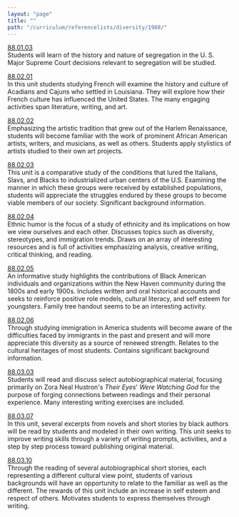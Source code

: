```yaml
---
layout: "page"
title: ""
path: "/curriculum/referencelists/diversity/1988/"
---
```

<main><a href="/curriculum/guides/1988/1/88.01.03.x.html">88.01.03</a> <br/> Students will learn of the history and nature of segregation in the U. S. <br/> Major Supreme Court decisions relevant to segregation will be studied. <p> <a href="/curriculum/guides/1988/2/88.02.01.x.html">88.02.01</a> <br/> In this unit students studying French will examine the history and culture of Acadians and Cajuns who settled in Louisiana. They will explore how their French culture has influenced the United States. The many engaging activities span literature, writing, and art. </p><p> <a href="/curriculum/guides/1988/2/88.02.02.x.html">88.02.02</a> <br/> Emphasizing the artistic tradition that grew out of the Harlem Renaissance, students will become familiar with the work of prominent African American artists, writers, and musicians, as well as others. Students apply stylistics of artists studied to their own art projects. </p><p> <a href="/curriculum/guides/1988/2/88.02.03.x.html">88.02.03</a> <br/> This unit is a comparative study of the conditions that lured the Italians, Slavs, and Blacks to industrialized urban centers of the U.S. Examining the manner in which these groups were received by established populations, students will appreciate the struggles endured by these groups to become viable members of our society. Significant background information. </p><p> <a href="/curriculum/guides/1988/2/88.02.04.x.html">88.02.04</a> <br/> Ethnic humor is the focus of a study of ethnicity and its implications on how we view ourselves and each other. Discusses topics such as diversity, stereotypes, and immigration trends. Draws on an array of interesting resources and is full of activities emphasizing analysis, creative writing, critical thinking, and reading. </p><p> <a href="/curriculum/guides/1988/2/88.02.05.x.html">88.02.05</a> <br/> An informative study highlights the contributions of Black American individuals and organizations within the New Haven community during the 1800s and early 1900s. Includes written and oral historical accounts and seeks to reinforce positive role models, cultural literacy, and self esteem for youngsters. Family tree handout seems to be an interesting activity. </p><p> <a href="/curriculum/guides/1988/2/88.02.06.x.html">88.02.06</a> <br/> Through studying immigration in America students will become aware of the difficulties faced by immigrants in the past and present and will more appreciate this diversity as a source of renewed strength. Relates to the cultural heritages of most students. Contains significant background information. </p><p> <a href="/curriculum/guides/1988/3/88.03.03.x.html">88.03.03</a> <br/> Students will read and discuss select autobiographical material, focusing primarily on Zora Neal Hustron's <i>Their</i> <i>Eyes</i>' <i>Were</i> <i>Watching</i> <i>God</i> for the purpose of forging connections between readings and their personal experience. Many interesting writing exercises are included. </p><p> <a href="/curriculum/guides/1988/3/88.03.07.x.html">88.03.07</a> <br/> In this unit, several excerpts from novels and short stories by black authors will be read by students and modeled in their own writing. This unit seeks to improve writing skills through a variety of writing prompts, activities, and a step by step process toward publishing original material. </p><p> <a href="/curriculum/guides/1988/3/88.03.10.x.html">88.03.10</a> <br/> Through the reading of several autobiographical short stories, each representing a different cultural view point, students of various backgrounds will have an opportunity to relate to the familiar as well as the different. The rewards of this unit include an increase in self esteem and respect of others. Motivates students to express themselves through writing. <br/> <br/>
</p></main>

